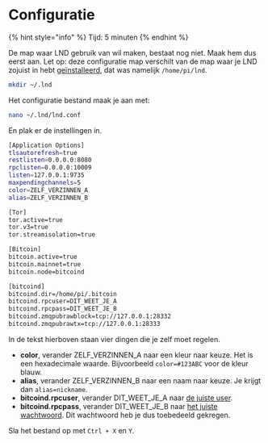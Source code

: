 # Configuratie

{% hint style="info" %}
Tijd: 5 minuten
{% endhint %}

De map waar LND gebruik van wil maken, bestaat nog niet. Maak hem dus eerst aan. Let op: deze configuratie map verschilt van de map waar je LND zojuist in hebt [geïnstalleerd](https://docs.theroadtonode.com/lightning/installatie), dat was namelijk `/home/pi/lnd`.

```bash
mkdir ~/.lnd
```

Het configuratie bestand maak je aan met:

```bash
nano ~/.lnd/lnd.conf
```

En plak er de instellingen in.

```bash
[Application Options]
tlsautorefresh=true
restlisten=0.0.0.0:8080
rpclisten=0.0.0.0:10009
listen=127.0.0.1:9735
maxpendingchannels=5
color=ZELF_VERZINNEN_A
alias=ZELF_VERZINNEN_B

[Tor]
tor.active=true
tor.v3=true
tor.streamisolation=true

[Bitcoin]
bitcoin.active=true
bitcoin.mainnet=true
bitcoin.node=bitcoind

[bitcoind]
bitcoind.dir=/home/pi/.bitcoin
bitcoind.rpcuser=DIT_WEET_JE_A
bitcoind.rpcpass=DIT_WEET_JE_B
bitcoind.zmqpubrawblock=tcp://127.0.0.1:28332
bitcoind.zmqpubrawtx=tcp://127.0.0.1:28333
```

In de tekst hierboven staan vier dingen die je zelf moet regelen.

* **color**, verander ZELF\_VERZINNEN\_A naar een kleur naar keuze. Het is een hexadecimale waarde. Bijvoorbeeld `color=#123ABC` voor de kleur blauw.
* **alias**, verander ZELF\_VERZINNEN\_B naar een naam naar keuze. Je krijgt dan `alias=nickname`.
* **bitcoind.rpcuser**, verander DIT\_WEET\_JE\_A naar [de juiste user](https://docs.theroadtonode.com/bitcoin-core/configuratie-en-starten#authenticatie).
* **bitcoind.rpcpass**, verander DIT\_WEET\_JE\_B naar [het juiste wachtwoord](https://docs.theroadtonode.com/bitcoin-core/configuratie-en-starten#authenticatie). Dit wachtwoord heb je dus toebedeeld gekregen.

Sla het bestand op met `Ctrl + X` en `Y`.

